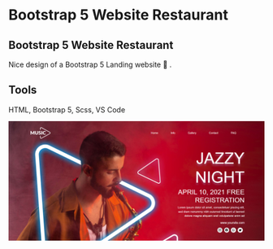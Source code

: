 # Bootstrap 5 Website Restaurant
## Bootstrap 5 Website Restaurant
Nice design of a Bootstrap 5 Landing website 🥗 .

## Tools
HTML, Bootstrap 5, Scss, VS Code


![Screenshot](images/screencapture-file.jpg)

